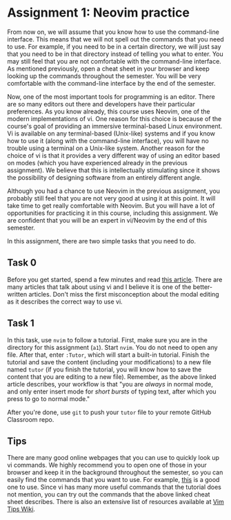 # Assignment 1: Neovim practice

From now on, we will assume that you know how to use the command-line interface. This means that we will not spell out the commands that you need to use. For example, if you need to be in a certain directory, we will just say that you need to be in that directory instead of telling you what to enter. You may still feel that you are not comfortable with the command-line interface. As mentioned previously, open a cheat sheet in your browser and keep looking up the commands throughout the semester. You will be very comfortable with the command-line interface by the end of the semester.

Now, one of the most important tools for programming is an editor. There are so many editors out there and developers have their particular preferences. As you know already, this course uses Neovim, one of the modern implementations of vi. One reason for this choice is because of the course's goal of providing an immersive terminal-based Linux environment. Vi is available on any terminal-based (Unix-like) systems and if you know how to use it (along with the command-line interface), you will have no trouble using a terminal on a Unix-like system. Another reason for the choice of vi is that it provides a very different way of using an editor based on modes (which you have experienced already in the previous assignment). We believe that this is intellectually stimulating since it shows the possibility of designing software from an entirely different angle.

Although you had a chance to use Neovim in the previous assignment, you probably still feel that you are not very good at using it at this point. It will take time to get really comfortable with Neovim. But you will have a lot of opportunities for practicing it in this course, including this assignment. We are confident that you will be an expert in vi/Neovim by the end of this semester.

In this assignment, there are two simple tasks that you need to do.

## Task 0

Before you get started, spend a few minutes and read [this article](http://www.viemu.com/a-why-vi-vim.html). There are many articles that talk about using vi and I believe it is one of the better-written articles. Don't miss the first misconception about the modal editing as it describes the correct way to use vi.

## Task 1

In this task, use `nvim` to follow a tutorial. First, make sure you are in the directory for this assignment (`a1`). Start `nvim`. You do not need to open any file. After that, enter `:Tutor`, which will start a built-in tutorial. Finish the tutorial and save the content (including your modifications) to a new file named `tutor` (if you finish the tutorial, you will know how to save the content that you are editing to a new file). Remember, as the above linked article describes, your workflow is that "you are *always* in normal mode, and only enter insert mode for *short bursts* of typing text, after which you press <Esc> to go to normal mode."

After you're done, use `git` to push your `tutor` file to your remote GitHub Classroom repo.

## Tips

There are many good online webpages that you can use to quickly look up vi commands. We highly recommend you to open one of those in your browser and keep it in the background throughout the semester, so you can easily find the commands that you want to use. For example, [this](https://vim.rtorr.com) is a good one to use. Since vi has many more useful commands that the tutorial does not mention, you can try out the commands that the above linked cheat sheet describes. There is also an extensive list of resources available at [Vim Tips Wiki](https://vim.fandom.com/wiki/Vim_documentation).
